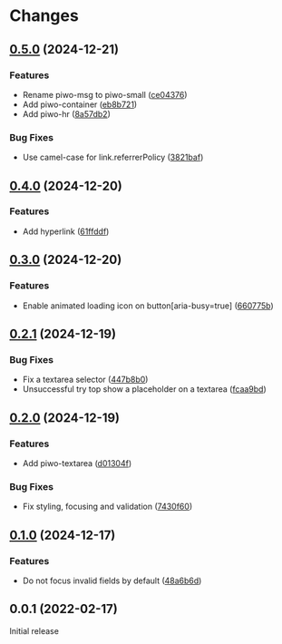 # Changes

## [0.5.0](https://github.com/prantlf/piwo/compare/v0.4.0...v0.5.0) (2024-12-21)

### Features

* Rename piwo-msg to piwo-small ([ce04376](https://github.com/prantlf/piwo/commit/ce04376fe7fad0a5985c767b4c42d54aaad36e2b))
* Add piwo-container ([eb8b721](https://github.com/prantlf/piwo/commit/eb8b721de68d4daa5f6942e0a866c0348a1969f5))
* Add piwo-hr ([8a57db2](https://github.com/prantlf/piwo/commit/8a57db26678e7ae0b30b75615399fe44c2f99d6e))

### Bug Fixes

* Use camel-case for link.referrerPolicy ([3821baf](https://github.com/prantlf/piwo/commit/3821baf0bbcd09c500d6248957da9bc0459196b3))

## [0.4.0](https://github.com/prantlf/piwo/compare/v0.3.0...v0.4.0) (2024-12-20)

### Features

* Add hyperlink ([61ffddf](https://github.com/prantlf/piwo/commit/61ffddf2be73bdafe0ce37f9e75adae54b0fe499))

## [0.3.0](https://github.com/prantlf/piwo/compare/v0.2.1...v0.3.0) (2024-12-20)

### Features

* Enable animated loading icon on button[aria-busy=true] ([660775b](https://github.com/prantlf/piwo/commit/660775b56483c70a9192ec6f711f7a987488c54b))

## [0.2.1](https://github.com/prantlf/piwo/compare/v0.2.0...v0.2.1) (2024-12-19)

### Bug Fixes

* Fix a textarea selector ([447b8b0](https://github.com/prantlf/piwo/commit/447b8b07d1b9fda92335219d3e615f9b12330265))
* Unsuccessful try top show a placeholder on a textarea ([fcaa9bd](https://github.com/prantlf/piwo/commit/fcaa9bd14bc7b19fd0ea337437fe14d5183ab9df))

## [0.2.0](https://github.com/prantlf/piwo/compare/v0.1.0...v0.2.0) (2024-12-19)

### Features

* Add piwo-textarea ([d01304f](https://github.com/prantlf/piwo/commit/d01304fa03dff5e6ed647739cf616fce109f3aef))

### Bug Fixes

* Fix styling, focusing and validation ([7430f60](https://github.com/prantlf/piwo/commit/7430f60103fe91d93fcde9d1ed84b7b8f03f0547))

## [0.1.0](https://github.com/prantlf/piwo/compare/v0.0.1...v0.1.0) (2024-12-17)

### Features

* Do not focus invalid fields by default ([48a6b6d](https://github.com/prantlf/piwo/commit/48a6b6db7efd38faf1f6a3c2f68263922f11d090))

## 0.0.1 (2022-02-17)

Initial release
